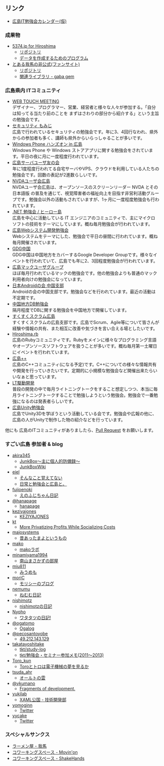 ---
---
## リンク

* [広島IT勉強会カレンダー(仮)](https://www.google.com/calendar/embed?src=5udlp7brhcnbuv0mq7t0jcmh04@group.calendar.google.com&ctz=Asia/Tokyo)


### 成果物

* [5374.jp for Hiroshima](http://hiroshima.5374.jp/)
  * [リポジトリ](https://github.com/great-h/5374)
  * [データを作成するためのプログラム](https://github.com/great-h/5374-csv-generator-in-hiroshima)
* [とある我馬の非公式(ファンサイト)](http://gaba.eiel.info)
  * [リポジトリ](https://github.com/eiel/gaba.eiel.info)
  * [関連ライブラリ - gaba gem](https://github.com/eiel/gaba)


### 広島県内 ITコミュニティ

* [WEB TOUCH MEETING](http://webtouchmeeting.com/)<br>デザイナー、プログラマー、営業、経営者と様々な人々が参加する。「自分は知ってる当たり前のことを
まずはさわりの部分から紹介する」という主旨の勉強会です。
* [セキュリティ もみじ](https://sites.google.com/site/secmomiji/)<br>広島で行われているセキュリティの勉強会です。年に3、4回行なわれ、県外からの参加者も多く、講師も県外からいらっしゃることが多いです。
* [Windows Phone ハンズオン in 広島](https://www.facebook.com/groups/273162962715808/)<br>Windows Phone や Windows ストアアプリに関する勉強会をされています。平日の夜に月に一度程度行われています。
* [広島サーバユーザ友の会](http://server-h.github.io/)<br>年に1度程度行われてる自宅サーバやVPS、クラウドを利用している人たちの勉強会です。回数の表記が2進数らしいです。
* [NVDAユーザ会広島](http://ja.nishimotz.com/nvda_hiroshima)<br>NVDAユーザ会広島は、オープンソースのスクリーンリーダー NVDA とその 日本語版 の普及を通じて、視覚障害者の福祉向上を目指す非営利活動グループです。勉強会以外の活動もされていますが、1ヶ月に一度程度勉強会も行われています。
* [.NET 勉強会 / ヒーロー島](http://heroshima.jp/)<br>広島を中心に活動している IT エンジニアのコミュニティで、主にマイクロソフトの技術をテーマにしています。概ね毎月勉強会が行われています。
* [広島Webシステム開発勉強会](https://twitter.com/hwebsys)<br>Webシステムをテーマにした、勉強会で平日の昼間に行われています。概ね毎月開催されています。
* [GDG中国](https://sites.google.com/site/gdgchugokuofficial/)<br>GDG中国は中国地方をカバーするGoogle Developer Groupです。様々なイベントを行われていて、広島でも年に2、3回程度勉強会が行われています。
* [広島マックユーザグループ](http://hiroshima.mac-ug.net/)<br>ほぼ毎月行われているマックの勉強会です。他の勉強会よりも普通のマック利用者向けの勉強会になっています。
* [日本Androidの会 中国支部](http://www.android-group.jp/index.php?%A5%EF%A1%BC%A5%AD%A5%F3%A5%B0%A5%B0%A5%EB%A1%BC%A5%D7%2F%C3%E6%B9%F1%BB%D9%C9%F4)<br>Androidの会の中国支部です。勉強会などを行われています。最近の活動は不定期です。
* [中国地方DB勉強会](http://dbstudychugoku.github.io/)<br>隔月程度でDBに関する勉強会を中国地方で開催しています。
* [すくすくスクラム広島](https://www.facebook.com/Sukusuku.Scrum.Hiroshima)<br>すくすくスクラムの広島支部です。広島でScrum、Agile等について皆さんが経験や情報の共有、また相互に改善や気づきを言い合える場としたいです。
* [Hiroshima.rb](http://hiroshimarb.github.io/)<br>広島のRubyコミュニティです。Rubyをメインに様々なプログラミング言語やオープンソースソフトウェアを扱うことが多いです。概ね毎月第一土曜日にイベントを行われています。
* [広島++](http://hiroshima-plus-plus.github.io/)<br>広島のC++コミュニティ(になる予定)です。C++についての様々な情報共有や開発を行っていきたいです。定期的に小規模な勉強会など開催出来たらいいなぁと思っています。
* [LT駆動開発](http://ltdd.doorkeeper.jp/)<br>普段の開発の中で毎月ライトニングトークをすること想定しつつ、本当に毎月ライトニングトークすることで勉強しようという勉強会。勉強会で一番勉強になるのは発表者らしいです。
* [広島Unity勉強会](http://hiroshima-unity.jimdo.com/)<br>広島でUnity3Dを学ぼうという活動している会です。勉強会や広報の他に、広島の人がUnityで制作した物の紹介などを行っています。

他にも 広島のITコミュニティがありましたら、[Pull Request](https://github.com/great-h/great-h.github.io/pulls) をお願いします。

### すごい広島 参加者 & blog

* [akira345](https://github.com/akira345)
  * [JunkBox～主に個人的防備録～](http://akira-junkbox.blogspot.jp)
  * [JunkBoxWiki](http://www.wicurio.com/junkbox/)
* [eiel](http://eiel.info/)
  * [そんなこと覚えてない](http://blog.eiel.info/)
  * [日常と勉強会と広島と。](http://eielh-life.tumblr.com/)
* [fujioenoki](https://github.com/fujioenoki)
  * [えのふじちゃん日記](http://enofujityan.tumblr.com/)
* [@hanapage](https://twitter.com/hanapage)
  * [hanapage](http://hanapage.wordpress.com/)
* [keziyajones](https://github.com/keziyajones)
  * [KEZIYAJONES](http://keziyajones.jp/)
* [kt](https://twitter.com/kt_kyoto)
  * [More Privatizing Profits While Socializing Costs](http://goldbergvariations.tumblr.com/)
* [majosystems](https://github.com/majosystems)
  * [昔あったまよというもの](http://majosystems.com/)
* [mako](https://github.com/makowis)
  * [makoラボ](http://mako-wis.hatenablog.com/)
* [minamiyama1994](https://github.com/minamiyama1994)
  * [南山まさかずの部屋](http://b-world.org/)
* [miu811](https://github.com/miu811)
  * [みうめも](http://miu811.blogspot.jp/)
* [moriC](https://github.com/moriC)
  * [モリシーのブログ](http://moric.github.io/)
* [nemumu](https://github.com/nemumu)
  * [ねむむ日記](http://nemumu.hateblo.jp/)
* [nishimotz](https://github.com/nishimotz)
  * [nishimotzの日記](http://d.nishimotz.com)
* [Nyoho](http://nyoho.jp/)
  * [ワタタツの日記!](http://kita.dyndns.org/diary/)
* [@ogatomo](https://twitter.com/ogatomo)
  * [Ogalog](http://blog.ogatomo.com/)
* [@pecosantoyobe](https://twitter.com/pecosantoyobe)
  * [49.212.143.129](http://tfrkd.org/)
* [takatayoshitake](http://twitter.com/takatayoshitake)
  * [tkt/study-log](http://tkt-study.tumblr.com/)
  * [tkt/勉強会・セミナー参加メモ(2011～2013)](http://tktstudy.blogspot.jp/)
* [Toro_kun](https://twitter.com/Toro_kun)
  * [Toroとトロは電子機械の夢を見るか](http://106n.net/toro/blog/)
* [tsuda_ahr](http://twitter.com/tsuda_ahr)
  * [オールトの雲](http://ooltcloud.expressweb.jp/)
* [@ykumano](https://twitter.com/ykumano/)
  * [Fragments of development.](http://ykumano.tumblr.com/)
* [yukilab](https://twitter.com/yukilab)
  * [XAML公国 - 技術開発部](http://yukilab3.blog.fc2.com/)
* [yomoginn](https://github.com/yomoginn)
  * [Twitter](https://twitter.com/moriyomogi)
* [yycake](https://github.com/yycake)
  * [Twitter](https://twitter.com/yy_no4)

### スペシャルサンクス

* [ラーメン屋 - 我馬](http://www.gaba-2000.com/)
* [コワーキングスペース - Movin'on](http://coworking-hiroshima.com/)
* [コワーキングスペース - ShakeHands](http://www.shakehands.jp/)
